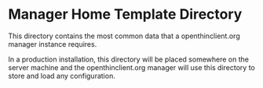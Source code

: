 Manager Home Template Directory
===============================

This directory contains the most common data that a openthinclient.org manager instance requires. 

In a production installation, this directory will be placed somewhere on the server machine and the openthinclient.org manager will use this directory to store and load any configuration.